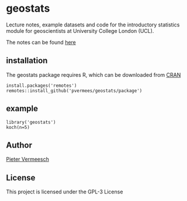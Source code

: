 # geostats

Lecture notes, example datasets and code for the introductory
statistics module for geoscientists at University College London
(UCL).

The notes can be found
[here](https://github.com/pvermees/geostats/blob/main/latex/geostats.pdf)

## installation

The geostats package requires R, which can be downloaded
from [CRAN](https://www.r-project.org/)

```
install.packages('remotes')
remotes::install_github('pvermees/geostats/package')
```

## example

```
library('geostats')
koch(n=5)
```

## Author

[Pieter Vermeesch](https://www.ucl.ac.uk/~ucfbpve/)

## License

This project is licensed under the GPL-3 License
